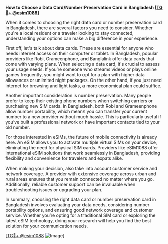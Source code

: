 **How to Choose a Data Card/Number Preservation Card in Bangladesh [[TG💪+ @esim1088](https://t.me/s/esim1088)]**

When it comes to choosing the right data card or number preservation card in Bangladesh, there are several factors you need to consider. Whether you're a local resident or a traveler looking to stay connected, understanding your options can make a big difference in your experience.

First off, let's talk about data cards. These are essential for anyone who needs internet access on their computer or tablet. In Bangladesh, popular providers like Robi, Grameenphone, and Banglalink offer data cards that come with varying plans. When selecting a data card, it's crucial to assess your usage needs. If you’re someone who streams videos or plays online games frequently, you might want to opt for a plan with higher data allowances or unlimited night packages. On the other hand, if you just need internet for browsing and light tasks, a more economical plan could suffice.

Another important consideration is number preservation. Many people prefer to keep their existing phone numbers when switching carriers or purchasing new SIM cards. In Bangladesh, both Robi and Grameenphone allow number portability, which means you can transfer your current number to a new provider without much hassle. This is particularly useful if you’ve built a professional network or have important contacts tied to your old number.

For those interested in eSIMs, the future of mobile connectivity is already here. An eSIM allows you to activate multiple virtual SIMs on your device, eliminating the need for physical SIM cards. Providers like eSIM1088 offer international eSIM solutions that work seamlessly in Bangladesh, providing flexibility and convenience for travelers and expats alike.

When making your decision, also take into account customer service and network coverage. A provider with extensive coverage across urban and rural areas ensures that you remain connected no matter where you go. Additionally, reliable customer support can be invaluable when troubleshooting issues or upgrading your plan.

In summary, choosing the right data card or number preservation card in Bangladesh involves evaluating your data needs, considering number portability options, and ensuring good network coverage and customer service. Whether you’re opting for a traditional SIM card or exploring the latest eSIM technology, doing your research will help you find the best solution for your communication needs.

[[TG💪+ @esim1088](https://t.me/s/esim1088) ![Image](https://i.postimg.cc/Y0z9fWf4/image.png)]